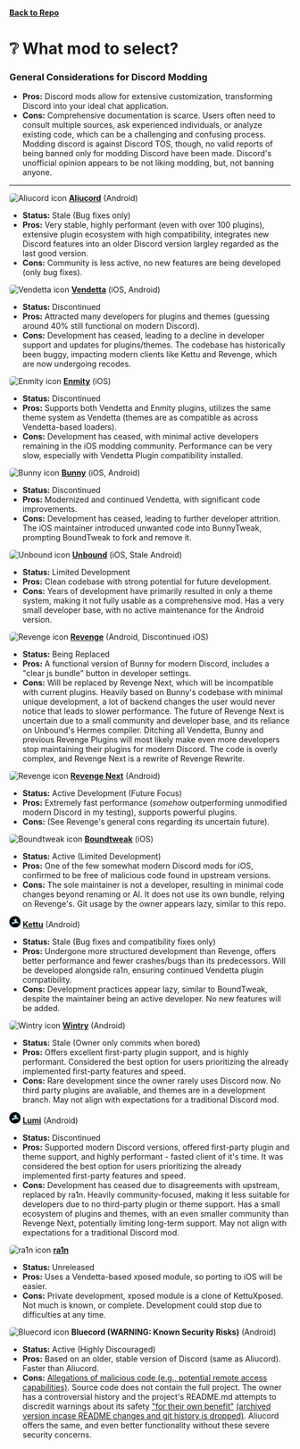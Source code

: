 #### [Back to Repo](https://github.com/adevdoingdevthings/discord-mod-things/)
# ❔ What mod to select?

### General Considerations for Discord Modding

*   **Pros:** Discord mods allow for extensive customization, transforming Discord into your ideal chat application.
*   **Cons:** Comprehensive documentation is scarce. Users often need to consult multiple sources, ask experienced individuals, or analyze existing code, which can be a challenging and confusing process. Modding discord is against Discord TOS, though, no valid reports of being banned only for modding Discord have been made. Discord's unofficial opinion appears to be not liking modding, but, not banning anyone.

----

<img src="https://avatars.githubusercontent.com/u/78881422?v=4" width="20px" height="20px" style="border-radius: 5px;" alt="Aliucord icon"> [**Aliucord**](https://github.com/Aliucord/Aliucord) (Android)
*   **Status:** Stale (Bug fixes only)
*   **Pros:** Very stable, highly performant (even with over 100 plugins), extensive plugin ecosystem with high compatibility, integrates new Discord features into an older Discord version largley regarded as the last good version.
*   **Cons:** Community is less active, no new features are being developed (only bug fixes).

<img src="https://avatars.githubusercontent.com/u/112445065?v=4" width="20px" height="20px" style="border-radius: 5px;" alt="Vendetta icon"> [**Vendetta**](https://github.com/vendetta-mod/Vendetta) (iOS, Android)
*   **Status:** Discontinued
*   **Pros:** Attracted many developers for plugins and themes (guessing around 40% still functional on modern Discord).
*   **Cons:** Development has ceased, leading to a decline in developer support and updates for plugins/themes. The codebase has historically been buggy, impacting modern clients like Kettu and Revenge, which are now undergoing recodes.

<img src="https://avatars.githubusercontent.com/u/101209876?v=4" width="20px" height="20px" style="border-radius: 5px;" alt="Enmity icon"> [**Enmity**](https://github.com/enmity-mod/enmity) (iOS)
*   **Status:** Discontinued
*   **Pros:** Supports both Vendetta and Enmity plugins, utilizes the same theme system as Vendetta (themes are as compatible as across Vendetta-based loaders).
*   **Cons:** Development has ceased, with minimal active developers remaining in the iOS modding community. Performance can be very slow, especially with Vendetta Plugin compatibility installed.

<img src="https://avatars.githubusercontent.com/u/163481464?v=4" width="20px" height="20px" style="border-radius: 5px;" alt="Bunny icon"> [**Bunny**](https://github.com/bunny-mod/Bunny) (iOS, Android)
*   **Status:** Discontinued
*   **Pros:** Modernized and continued Vendetta, with significant code improvements.
*   **Cons:** Development has ceased, leading to further developer attrition. The iOS maintainer introduced unwanted code into BunnyTweak, prompting BoundTweak to fork and remove it.

<img src="https://avatars.githubusercontent.com/u/133474989?v=4" width="20px" height="20px" style="border-radius: 5px;" alt="Unbound icon"> [**Unbound**](https://github.com/unbound-app/client) (iOS, Stale Android)
*   **Status:** Limited Development
*   **Pros:** Clean codebase with strong potential for future development.
*   **Cons:** Years of development have primarily resulted in only a theme system, making it not fully usable as a comprehensive mod. Has a very small developer base, with no active maintenance for the Android version.

<img src="https://avatars.githubusercontent.com/u/159218871?v=4" width="20px" height="20px" style="border-radius: 5px;" alt="Revenge icon"> [**Revenge**](https://github.com/revenge-mod/revenge-bundle) (Android, Discontinued iOS)
*   **Status:** Being Replaced
*   **Pros:** A functional version of Bunny for modern Discord, includes a "clear js bundle" button in developer settings.
*   **Cons:** Will be replaced by Revenge Next, which will be incompatible with current plugins. Heavily based on Bunny's codebase with minimal unique development, a lot of backend changes the user would never notice that leads to slower performance. The future of Revenge Next is uncertain due to a small community and developer base, and its reliance on Unbound's Hermes compiler. Ditching all Vendetta, Bunny and previous Revenge Plugins will most likely make even more developers stop maintaining their plugins for modern Discord. The code is overly complex, and Revenge Next is a rewrite of Revenge Rewrite.

<img src="https://avatars.githubusercontent.com/u/159218871?v=4" width="20px" height="20px" style="border-radius: 5px;" alt="Revenge icon"> [**Revenge Next**](https://github.com/revenge-mod/revenge-bundle-next) (Android)
*   **Status:** Active Development (Future Focus)
*   **Pros:** Extremely fast performance (*somehow* outperforming unmodified modern Discord in my testing), supports powerful plugins.
*   **Cons:** (See Revenge's general cons regarding its uncertain future).

<img src="https://raw.githubusercontent.com/CloudySnowX/BoundTweak/refs/heads/main/assets/logo/icon.png" width="20px" height="20px" style="border-radius: 5px;" alt="Boundtweak icon"> [**Boundtweak**](https://github.com/CloudySnowX/BoundTweak) (iOS)
*   **Status:** Active (Limited Development)
*   **Pros:** One of the few somewhat modern Discord mods for iOS, confirmed to be free of malicious code found in upstream versions.
*   **Cons:** The sole maintainer is not a developer, resulting in minimal code changes beyond renaming or AI. It does not use its own bundle, relying on Revenge's. Git usage by the owner appears lazy, similar to this repo.

<img src="https://raw.githubusercontent.com/C0C0B01/KettuManager/1220/Images/kettu_logo.png" width="20px" height="20px" style="border-radius: 5px;" alt="Kettu icon"> [**Kettu**](https://github.com/C0C0B01/Kettu) (Android)
*   **Status:** Stale (Bug fixes and compatibility fixes only)
*   **Pros:** Undergone more structured development than Revenge, offers better performance and fewer crashes/bugs than its predecessors. Will be developed alongside ra1n, ensuring continued Vendetta plugin compatibility.
*   **Cons:** Development practices appear lazy, similar to BoundTweak, despite the maintainer being an active developer. No new features will be added.

<img src="https://avatars.githubusercontent.com/u/167419688?v=4" width="20px" height="20px" style="border-radius: 5px;" alt="Wintry icon"> [**Wintry**](https://github.com/amsyarasyiq/wintry) (Android)
*   **Status:** Stale (Owner only commits when bored)
*   **Pros:** Offers excellent first-party plugin support, and is highly performant. Considered the best option for users prioritizing the already implemented first-party features and speed.
*   **Cons:** Rare development since the owner rarely uses Discord now. No third party plugins are avaliable, and themes are in a development branch. May not align with expectations for a traditional Discord mod.

<img src="https://raw.githubusercontent.com/C0C0B01/KettuManager/1220/Images/kettu_logo.png" width="20px" height="20px" style="border-radius: 5px;" alt="Lumi icon"> [**Lumi**](https://github.com/C0C0B01/Lumi) (Android)
*   **Status:** Discontinued
*   **Pros:** Supported modern Discord versions, offered first-party plugin and theme support, and highly performant - fasted client of it's time. It was considered the best option for users prioritizing the already implemented first-party features and speed.
*   **Cons:** Development has ceased due to disagreements with upstream, replaced by ra1n. Heavily community-focused, making it less suitable for developers due to no third-party plugin or theme support. Has a small ecosystem of plugins and themes, with an even smaller community than Revenge Next, potentially limiting long-term support. May not align with expectations for a traditional Discord mod.

<img src="https://avatars.githubusercontent.com/u/222484597?v=4" width="20px" height="20px" style="border-radius: 5px;" alt="ra1n icon"> [**ra1n**](https://github.com/ra1ncord/ra1n)
*   **Status:** Unreleased
*   **Pros:** Uses a Vendetta-based xposed module, so porting to iOS will be easier.
*   **Cons:** Private development, xposed module is a clone of KettuXposed. Not much is known, or complete. Development could stop due to difficulties at any time.

<img src="https://raw.githubusercontent.com/bluemods/Bluecord/refs/heads/master/patch/res/mipmap-xxxhdpi/logo.png" width="20px" height="20px" style="border-radius: 5px;" alt="Bluecord icon"> **Bluecord (WARNING: Known Security Risks)** (Android)
*   **Status:** Active (Highly Discouraged)
*   **Pros:** Based on an older, stable version of Discord (same as Aliucord). Faster than Aliucord.
*   **Cons:** [Allegations of malicious code (e.g., potential remote access capabilities)](https://drive.google.com/drive/u/0/mobile/folders/1Y2m2lMSpN3GlOcXyceaO88Ljnr8xuNcp). Source code does not contain the full project. The owner has a controversial history and the project's README.md attempts to discredit warnings about its safety ["for their own benefit"](https://github.com/bluemods/Bluecord/blob/master/README.md) [(archived version incase README changes and git history is dropped)](https://web.archive.org/web/20250414141539/https://github.com/bluemods/Bluecord/blob/master/README.md). Aliucord offers the same, and even better functionality without these severe security concerns.
